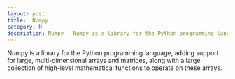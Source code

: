 ```yaml
---
layout: post
title:  Numpy
category: N
description: Numpy - Numpy is a library for the Python programming language, adding support for large, multi-dimensional arrays and matrices, along with a large collection of high-level mathematical functions to operate on these arrays.
---
```


Numpy is a library for the Python programming language, adding support for large, multi-dimensional arrays and matrices, along with a large collection of high-level mathematical functions to operate on these arrays.
